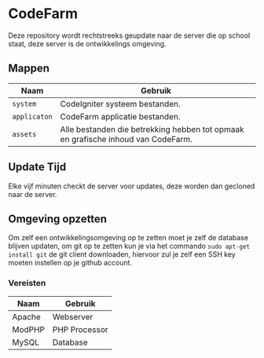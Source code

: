 # CodeFarm

Deze repository wordt rechtstreeks geupdate naar de server die op school staat, deze server is de ontwikkelings omgeving.

## Mappen
Naam | Gebruik
--- | ---
`system` | CodeIgniter systeem bestanden.
`applicaton` | CodeFarm applicatie bestanden.
`assets` | Alle bestanden die betrekking hebben tot opmaak en grafische inhoud van CodeFarm.

## Update Tijd
Elke vijf minuten checkt de server voor updates, deze worden dan gecloned naar de server.

## Omgeving opzetten
Om zelf een ontwikkelingsomgeving op te zetten moet je zelf de database blijven updaten, om git op te zetten kun je via het commando `sudo apt-get install git` de git client downloaden, hiervoor zul je zelf een SSH key moeten instellen op je github account.

### Vereisten
Naam | Gebruik
--- | ---
Apache | Webserver
ModPHP | PHP Processor
MySQL | Database
